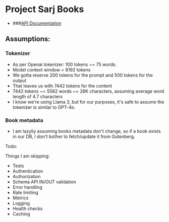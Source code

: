 # Project Sarj Books

- ###[API Documentation](http://localhost:5050/api-docs) 

## Assumptions:
### Tokenizer
- As per Openai tokenizer: 100 tokens ~= 75 words.
- Model context window = 8192 tokens
- We gotta reserve 200 tokens for the prompt and 500 tokens for the output
- That leaves us with 7442 tokens for the content
- 7442 tokens ~= 5582 words ~= 26K characters, assuming average word length of 4.7 characters
- I know we're using Llama 3, but for our purposes, it's safe to assume the tokenizer is similar to GPT-4o.

### Book metadata
- I am lazyliy assuming books metadata don't change, so if a book exists in our DB, I don't bother to fetch/update it from Gutenberg.

Todo:


Things I am skipping:
- Tests
- Authentication
- Authorization
- Schema API IN/OUT validation
- Error handling
- Rate limiting
- Metrics
- Logging
- Health checks
- Caching